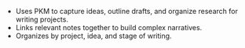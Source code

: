 - Uses PKM to capture ideas, outline drafts, and organize research for writing projects.
- Links relevant notes together to build complex narratives.
- Organizes by project, idea, and stage of writing.